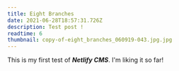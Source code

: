 ```yaml
---
title: Eight Branches
date: 2021-06-28T18:57:31.726Z
description: Test post !
readtime: 6
thumbnail: copy-of-eight_branches_060919-043.jpg.jpg
---
```

This is my first test of ***Netlify CMS***. I'm liking it so far!